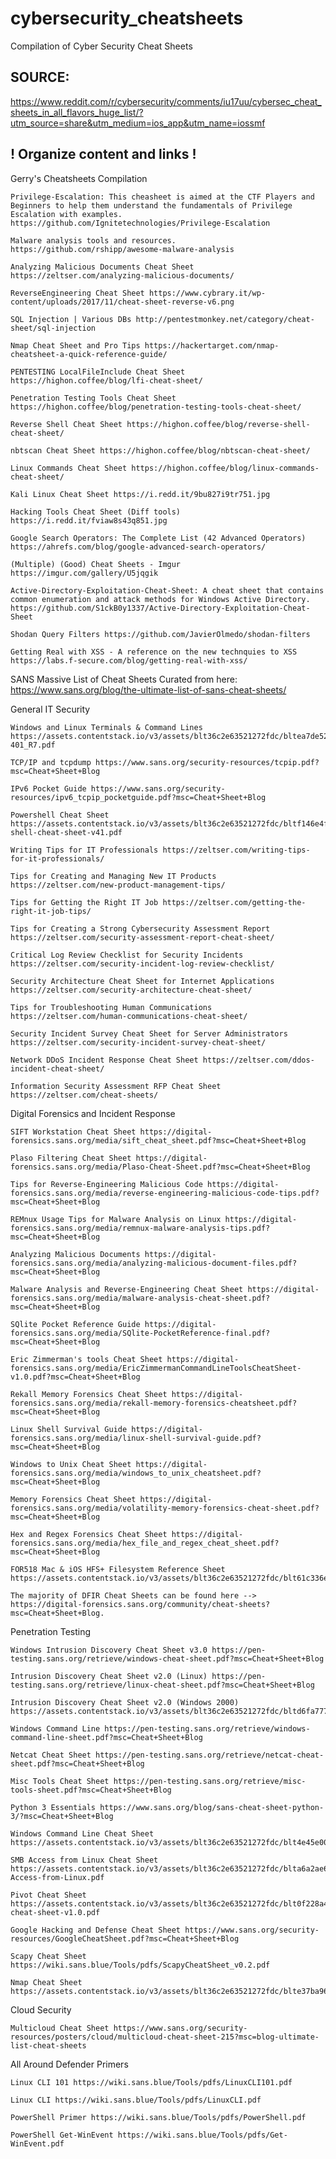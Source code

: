 # cybersecurity_cheatsheets
Compilation of Cyber Security Cheat Sheets

SOURCE:
-------

https://www.reddit.com/r/cybersecurity/comments/iu17uu/cybersec_cheat_sheets_in_all_flavors_huge_list/?utm_source=share&utm_medium=ios_app&utm_name=iossmf


! Organize content and links !
------------------------------

Gerry's Cheatsheets Compilation

    Privilege-Escalation: This cheasheet is aimed at the CTF Players and Beginners to help them understand the fundamentals of Privilege Escalation with examples. https://github.com/Ignitetechnologies/Privilege-Escalation

    Malware analysis tools and resources. https://github.com/rshipp/awesome-malware-analysis

    Analyzing Malicious Documents Cheat Sheet https://zeltser.com/analyzing-malicious-documents/

    ReverseEngineering Cheat Sheet https://www.cybrary.it/wp-content/uploads/2017/11/cheat-sheet-reverse-v6.png

    SQL Injection | Various DBs http://pentestmonkey.net/category/cheat-sheet/sql-injection

    Nmap Cheat Sheet and Pro Tips https://hackertarget.com/nmap-cheatsheet-a-quick-reference-guide/

    PENTESTING LocalFileInclude Cheat Sheet https://highon.coffee/blog/lfi-cheat-sheet/

    Penetration Testing Tools Cheat Sheet https://highon.coffee/blog/penetration-testing-tools-cheat-sheet/

    Reverse Shell Cheat Sheet https://highon.coffee/blog/reverse-shell-cheat-sheet/

    nbtscan Cheat Sheet https://highon.coffee/blog/nbtscan-cheat-sheet/

    Linux Commands Cheat Sheet https://highon.coffee/blog/linux-commands-cheat-sheet/

    Kali Linux Cheat Sheet https://i.redd.it/9bu827i9tr751.jpg

    Hacking Tools Cheat Sheet (Diff tools) https://i.redd.it/fviaw8s43q851.jpg

    Google Search Operators: The Complete List (42 Advanced Operators) https://ahrefs.com/blog/google-advanced-search-operators/

    (Multiple) (Good) Cheat Sheets - Imgur https://imgur.com/gallery/U5jqgik

    Active-Directory-Exploitation-Cheat-Sheet: A cheat sheet that contains common enumeration and attack methods for Windows Active Directory. https://github.com/S1ckB0y1337/Active-Directory-Exploitation-Cheat-Sheet

    Shodan Query Filters https://github.com/JavierOlmedo/shodan-filters

    Getting Real with XSS - A reference on the new technquies to XSS https://labs.f-secure.com/blog/getting-real-with-xss/

SANS Massive List of Cheat Sheets Curated from here: https://www.sans.org/blog/the-ultimate-list-of-sans-cheat-sheets/

General IT Security

    Windows and Linux Terminals & Command Lines https://assets.contentstack.io/v3/assets/blt36c2e63521272fdc/bltea7de5267932e94b/5eb08aafcf88d36e47cf0644/Cheatsheet_SEC301-401_R7.pdf

    TCP/IP and tcpdump https://www.sans.org/security-resources/tcpip.pdf?msc=Cheat+Sheet+Blog

    IPv6 Pocket Guide https://www.sans.org/security-resources/ipv6_tcpip_pocketguide.pdf?msc=Cheat+Sheet+Blog

    Powershell Cheat Sheet https://assets.contentstack.io/v3/assets/blt36c2e63521272fdc/bltf146e4f361db3938/5e34a7bc946d717e2eab6139/power-shell-cheat-sheet-v41.pdf

    Writing Tips for IT Professionals https://zeltser.com/writing-tips-for-it-professionals/

    Tips for Creating and Managing New IT Products https://zeltser.com/new-product-management-tips/

    Tips for Getting the Right IT Job https://zeltser.com/getting-the-right-it-job-tips/

    Tips for Creating a Strong Cybersecurity Assessment Report https://zeltser.com/security-assessment-report-cheat-sheet/

    Critical Log Review Checklist for Security Incidents https://zeltser.com/security-incident-log-review-checklist/

    Security Architecture Cheat Sheet for Internet Applications https://zeltser.com/security-architecture-cheat-sheet/

    Tips for Troubleshooting Human Communications https://zeltser.com/human-communications-cheat-sheet/

    Security Incident Survey Cheat Sheet for Server Administrators https://zeltser.com/security-incident-survey-cheat-sheet/

    Network DDoS Incident Response Cheat Sheet https://zeltser.com/ddos-incident-cheat-sheet/

    Information Security Assessment RFP Cheat Sheet https://zeltser.com/cheat-sheets/

Digital Forensics and Incident Response

    SIFT Workstation Cheat Sheet https://digital-forensics.sans.org/media/sift_cheat_sheet.pdf?msc=Cheat+Sheet+Blog

    Plaso Filtering Cheat Sheet https://digital-forensics.sans.org/media/Plaso-Cheat-Sheet.pdf?msc=Cheat+Sheet+Blog

    Tips for Reverse-Engineering Malicious Code https://digital-forensics.sans.org/media/reverse-engineering-malicious-code-tips.pdf?msc=Cheat+Sheet+Blog

    REMnux Usage Tips for Malware Analysis on Linux https://digital-forensics.sans.org/media/remnux-malware-analysis-tips.pdf?msc=Cheat+Sheet+Blog

    Analyzing Malicious Documents https://digital-forensics.sans.org/media/analyzing-malicious-document-files.pdf?msc=Cheat+Sheet+Blog

    Malware Analysis and Reverse-Engineering Cheat Sheet https://digital-forensics.sans.org/media/malware-analysis-cheat-sheet.pdf?msc=Cheat+Sheet+Blog

    SQlite Pocket Reference Guide https://digital-forensics.sans.org/media/SQlite-PocketReference-final.pdf?msc=Cheat+Sheet+Blog

    Eric Zimmerman's tools Cheat Sheet https://digital-forensics.sans.org/media/EricZimmermanCommandLineToolsCheatSheet-v1.0.pdf?msc=Cheat+Sheet+Blog

    Rekall Memory Forensics Cheat Sheet https://digital-forensics.sans.org/media/rekall-memory-forensics-cheatsheet.pdf?msc=Cheat+Sheet+Blog

    Linux Shell Survival Guide https://digital-forensics.sans.org/media/linux-shell-survival-guide.pdf?msc=Cheat+Sheet+Blog

    Windows to Unix Cheat Sheet https://digital-forensics.sans.org/media/windows_to_unix_cheatsheet.pdf?msc=Cheat+Sheet+Blog

    Memory Forensics Cheat Sheet https://digital-forensics.sans.org/media/volatility-memory-forensics-cheat-sheet.pdf?msc=Cheat+Sheet+Blog

    Hex and Regex Forensics Cheat Sheet https://digital-forensics.sans.org/media/hex_file_and_regex_cheat_sheet.pdf?msc=Cheat+Sheet+Blog

    FOR518 Mac & iOS HFS+ Filesystem Reference Sheet https://assets.contentstack.io/v3/assets/blt36c2e63521272fdc/blt61c336e02577e733/5eb0940e248a28605479ccf0/FOR518_APFS_CheatSheet_012020.pdf

    The majority of DFIR Cheat Sheets can be found here --> https://digital-forensics.sans.org/community/cheat-sheets?msc=Cheat+Sheet+Blog.

Penetration Testing

    Windows Intrusion Discovery Cheat Sheet v3.0 https://pen-testing.sans.org/retrieve/windows-cheat-sheet.pdf?msc=Cheat+Sheet+Blog

    Intrusion Discovery Cheat Sheet v2.0 (Linux) https://pen-testing.sans.org/retrieve/linux-cheat-sheet.pdf?msc=Cheat+Sheet+Blog

    Intrusion Discovery Cheat Sheet v2.0 (Windows 2000) https://assets.contentstack.io/v3/assets/blt36c2e63521272fdc/bltd6fa777a3215f34a/5eb08aae08d37e6d82ef77fe/win2ksacheatsheet.pdf

    Windows Command Line https://pen-testing.sans.org/retrieve/windows-command-line-sheet.pdf?msc=Cheat+Sheet+Blog

    Netcat Cheat Sheet https://pen-testing.sans.org/retrieve/netcat-cheat-sheet.pdf?msc=Cheat+Sheet+Blog

    Misc Tools Cheat Sheet https://pen-testing.sans.org/retrieve/misc-tools-sheet.pdf?msc=Cheat+Sheet+Blog

    Python 3 Essentials https://www.sans.org/blog/sans-cheat-sheet-python-3/?msc=Cheat+Sheet+Blog

    Windows Command Line Cheat Sheet https://assets.contentstack.io/v3/assets/blt36c2e63521272fdc/blt4e45e00c2973546d/5eb08aae4461f75d77a48fd4/WindowsCommandLineSheetV1.pdf

    SMB Access from Linux Cheat Sheet https://assets.contentstack.io/v3/assets/blt36c2e63521272fdc/blta6a2ae64ec0ed535/5eb08aaeead3926127b4df44/SMB-Access-from-Linux.pdf

    Pivot Cheat Sheet https://assets.contentstack.io/v3/assets/blt36c2e63521272fdc/blt0f228a4b9a1165e4/5ef3d602395b554cb3523e7b/pivot-cheat-sheet-v1.0.pdf

    Google Hacking and Defense Cheat Sheet https://www.sans.org/security-resources/GoogleCheatSheet.pdf?msc=Cheat+Sheet+Blog

    Scapy Cheat Sheet https://wiki.sans.blue/Tools/pdfs/ScapyCheatSheet_v0.2.pdf

    Nmap Cheat Sheet https://assets.contentstack.io/v3/assets/blt36c2e63521272fdc/blte37ba962036d487b/5eb08aae26a7212f2db1c1da/NmapCheatSheetv1.1.pdf

Cloud Security

    Multicloud Cheat Sheet https://www.sans.org/security-resources/posters/cloud/multicloud-cheat-sheet-215?msc=blog-ultimate-list-cheat-sheets

All Around Defender Primers

    Linux CLI 101 https://wiki.sans.blue/Tools/pdfs/LinuxCLI101.pdf

    Linux CLI https://wiki.sans.blue/Tools/pdfs/LinuxCLI.pdf

    PowerShell Primer https://wiki.sans.blue/Tools/pdfs/PowerShell.pdf

    PowerShell Get-WinEvent https://wiki.sans.blue/Tools/pdfs/Get-WinEvent.pdf

